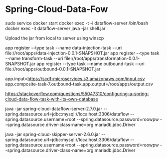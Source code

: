 # Spring-Cloud-Data-Fow

sudo service docker start
docker exec -t -i dataflow-server /bin/bash
docker exec -it dataflow-server java -jar shell.jar

Upload the jar from local to server using winscp

app register --type task --name data-injection-task --uri file://root/apps/data-injection-0.0.1-SNAPSHOT.jar
app register --type task --name transform-task --uri file://root/apps/transformation-0.0.1-SNAPSHOT.jar
app register --type task --name outbound-task --uri file://root/apps/outbound-0.0.1-SNAPSHOT.jar

app.input=https://scdf-microservices.s3.amazonaws.com/input.csv
app.composite-task-7.outbound-task.app.output=/root/apps/output.csv

https://stackoverflow.com/questions/55047310/configuring-a-spring-cloud-data-flow-task-with-its-own-database


java -jar spring-cloud-dataflow-server-2.7.0.jar --spring.datasource.url=jdbc:mysql://localhost:3306/dataflow --spring.datasource.username=root --spring.datasource.password=roowpw --spring.datasource.driver-class-name=org.mariadb.jdbc.Driver


java -jar spring-cloud-skipper-server-2.6.0.jar --spring.datasource.url=jdbc:mysql://localhost:3306/dataflow --spring.datasource.username=root --spring.datasource.password=roowpw --spring.datasource.driver-class-name=org.mariadb.jdbc.Driver





